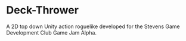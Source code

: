 # Deck-Thrower
A 2D top down Unity action roguelike developed for the Stevens Game Development Club Game Jam Alpha.
